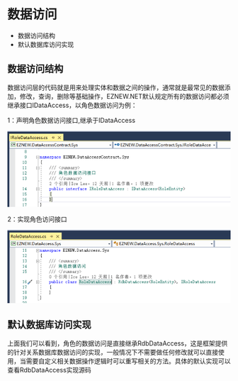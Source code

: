 # 数据访问

+ 数据访问结构
+ 默认数据库访问实现

## 数据访问结构

数据访问层的代码就是用来处理实体和数据之间的操作，通常就是最常见的数据添加，修改，查询，删除等基础操作，EZNEW.NET默认规定所有的数据访问都必须继承接口IDataAccess，以角色数据访问为例：

1：声明角色数据访问接口,继承于IDataAccess<RoleEntity>

<img src="assets/images/roledataaccess_interface.png" alt="EZNEW" title="EZNEW">

2：实现角色访问接口

<img src="assets/images/roledataaccess.png" alt="EZNEW" title="EZNEW">

## 默认数据库访问实现

上面我们可以看到，角色的数据访问是直接继承RdbDataAccess，这是框架提供的针对关系数据库数据访问的实现，一般情况下不需要做任何修改就可以直接使用，当需要自定义相关数据操作逻辑时可以重写相关的方法。具体的默认实现可以查看RdbDataAccess实现源码